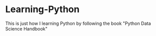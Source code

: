 # Learning-Python
This is just how I learning Python by following the book "Python Data Science Handbook"
